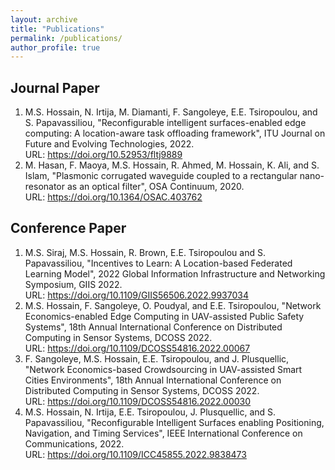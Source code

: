 ```yaml
---
layout: archive
title: "Publications"
permalink: /publications/
author_profile: true
---
```


Journal Paper
-------------
1.  M.S. Hossain, N. Irtija, M. Diamanti, F. Sangoleye, E.E. Tsiropoulou, and S. Papavassiliou, "Reconfigurable intelligent surfaces-enabled edge computing: A location-aware task offloading framework", ITU Journal on Future and Evolving Technologies, 2022.<br>URL: https://doi.org/10.52953/fltj9889
2.  M. Hasan, F. Maoya, M.S. Hossain, R. Ahmed, M. Hossain, K. Ali, and S. Islam, "Plasmonic corrugated waveguide coupled to a rectangular nano-resonator as an optical filter", OSA Continuum, 2020.<br>URL: https://doi.org/10.1364/OSAC.403762

Conference Paper
-------------
1.  M.S. Siraj, M.S. Hossain, R. Brown, E.E. Tsiropoulou and S. Papavassiliou, "Incentives to Learn: A Location-based Federated Learning Model", 2022 Global Information Infrastructure and Networking Symposium, GIIS 2022.<br>URL: https://doi.org/10.1109/GIIS56506.2022.9937034
2.  M.S. Hossain, F. Sangoleye, O. Poudyal, and E.E. Tsiropoulou, "Network Economics-enabled Edge Computing in UAV-assisted Public Safety Systems", 18th Annual International Conference on Distributed Computing in Sensor Systems, DCOSS 2022.<br>URL: https://doi.org/10.1109/DCOSS54816.2022.00067
3.  F. Sangoleye, M.S. Hossain, E.E. Tsiropoulou, and J. Plusquellic, "Network Economics-based Crowdsourcing in UAV-assisted Smart Cities Environments", 18th Annual International Conference on Distributed Computing in Sensor Systems, DCOSS 2022.<br>URL: https://doi.org/10.1109/DCOSS54816.2022.00030
4.  M.S. Hossain, N. Irtija, E.E. Tsiropoulou, J. Plusquellic, and S. Papavassiliou, "Reconfigurable Intelligent Surfaces enabling Positioning, Navigation, and Timing Services", IEEE International Conference on Communications, 2022.<br>URL: https://doi.org/10.1109/ICC45855.2022.9838473
